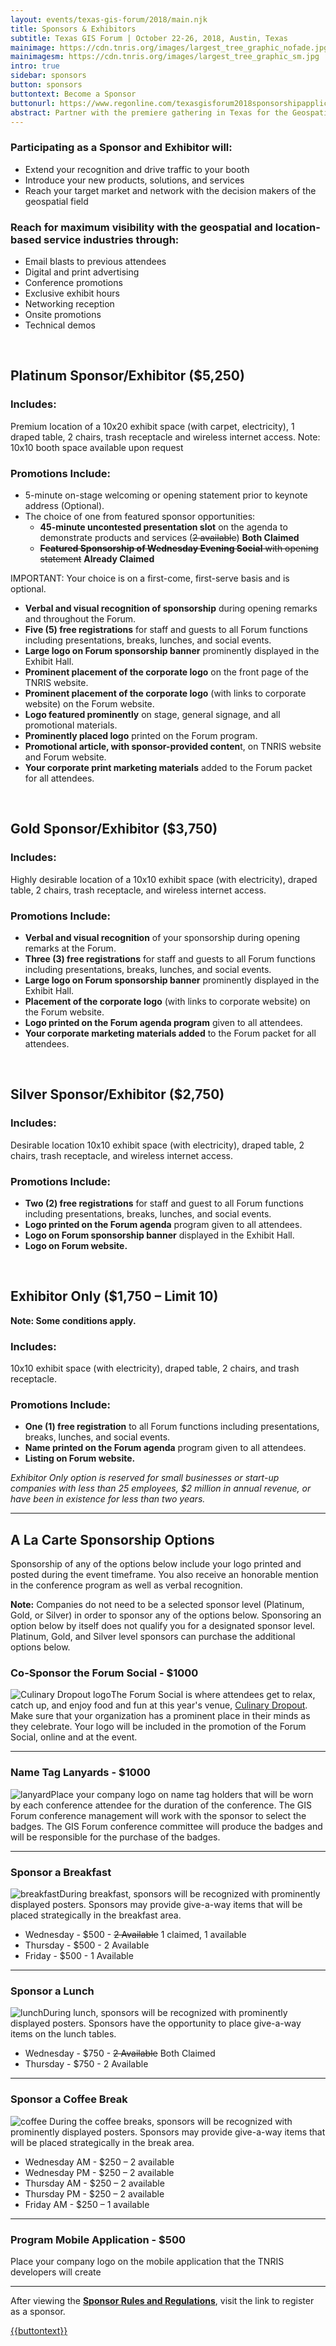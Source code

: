 ```yaml
---
layout: events/texas-gis-forum/2018/main.njk
title: Sponsors & Exhibitors
subtitle: Texas GIS Forum | October 22-26, 2018, Austin, Texas
mainimage: https://cdn.tnris.org/images/largest_tree_graphic_nofade.jpg
mainimagesm: https://cdn.tnris.org/images/largest_tree_graphic_sm.jpg
intro: true
sidebar: sponsors
button: sponsors
buttontext: Become a Sponsor
buttonurl: https://www.regonline.com/texasgisforum2018sponsorshipapplication
abstract: Partner with the premiere gathering in Texas for the Geospatial Professionals to reach your customers and your community.
---
```


### Participating as a Sponsor and Exhibitor will:

- Extend your recognition and drive traffic to your booth
- Introduce your new products, solutions, and services
- Reach your target market and network with the decision makers of the geospatial field

### Reach for maximum visibility with the geospatial and location-based service industries through:

- Email blasts to previous attendees
- Digital and print advertising
- Conference promotions
- Exclusive exhibit hours
- Networking reception
- Onsite promotions
- Technical demos

<br>

## Platinum Sponsor/Exhibitor ($5,250)

### Includes:

Premium location of a 10x20 exhibit space (with carpet, electricity), 1 draped table, 2 chairs, trash receptacle and wireless internet access. Note: 10x10 booth space available upon request

### Promotions Include:

- 5-minute on-stage welcoming or opening statement prior to keynote address (Optional).
- The choice of one from featured sponsor opportunities:
  - **45-minute uncontested presentation slot** on the agenda to demonstrate products and services (~~2 available~~) **Both Claimed**
  - ~~**Featured Sponsorship of Wednesday Evening Social** with opening statement~~ **Already Claimed**

IMPORTANT: Your choice is on a first-come, first-serve basis and is optional.

- **Verbal and visual recognition of sponsorship** during opening remarks and throughout the Forum.
- **Five (5) free registrations** for staff and guests to all Forum functions including presentations, breaks, lunches, and social events.
- **Large logo on Forum sponsorship banner** prominently displayed in the Exhibit Hall.
- **Prominent placement of the corporate logo** on the front page of the TNRIS website.
- **Prominent placement of the corporate logo** (with links to corporate website) on the Forum website.
- **Logo featured prominently** on stage, general signage, and all promotional materials.
- **Prominently placed logo** printed on the Forum program.
- **Promotional article, with sponsor-provided conten**t, on TNRIS website and Forum website.
- **Your corporate print marketing materials** added to the Forum packet for all attendees.

<br>

## Gold Sponsor/Exhibitor ($3,750)

### Includes:

Highly desirable location of a 10x10 exhibit space (with electricity), draped table, 2 chairs, trash receptacle, and wireless internet access.

### Promotions Include:

- **Verbal and visual recognition** of your sponsorship during opening remarks at the Forum.
- **Three (3) free registrations** for staff and guests to all Forum functions including presentations, breaks, lunches, and social events.
- **Large logo on Forum sponsorship banner** prominently displayed in the Exhibit Hall.
- **Placement of the corporate logo** (with links to corporate website) on the Forum website.
- **Logo printed on the Forum agenda program** given to all attendees.
- **Your corporate marketing materials added** to the Forum packet for all attendees.

<br>

## Silver Sponsor/Exhibitor ($2,750)

### Includes:

Desirable location 10x10 exhibit space (with electricity), draped table, 2 chairs, trash receptacle, and wireless internet access.

### Promotions Include:

- **Two (2) free registrations** for staff and guest to all Forum functions including presentations, breaks, lunches, and social events.
- **Logo printed on the Forum agenda** program given to all attendees.
- **Logo on Forum sponsorship banner** displayed in the Exhibit Hall.
- **Logo on Forum website.**

<br>

## Exhibitor Only ($1,750 – Limit 10)

**Note: Some conditions apply.**

### Includes:

10x10 exhibit space (with electricity), draped table, 2 chairs, and trash receptacle.

### Promotions Include:

- **One (1) free registration** to all Forum functions including presentations, breaks, lunches, and social events.
- **Name printed on the Forum agenda** program given to all attendees.
- **Listing on Forum website.**

_Exhibitor Only option is reserved for small businesses or start-up companies with less than 25 employees, $2 million in annual revenue, or have been in existence for less than two years._

---

<h2 id="additional-sponsors">A La Carte Sponsorship Options</h2>

<p class="lead">Sponsorship of any of the options below include your logo printed and posted during the event timeframe. You also receive an honorable mention in the conference program as well as verbal recognition.  </p>

**Note:** Companies do not need to be a selected sponsor level (Platinum, Gold, or Silver) in order to sponsor any of the options below. Sponsoring an option below by itself does not qualify you for a designated sponsor level. Platinum, Gold, and Silver level sponsors can purchase the additional options below.

### Co-Sponsor the Forum Social - $1000

<p><img class="img-fluid float-right alacarte" src="https://cdn.tnris.org/images/culinary_alacarte.jpg" alt="Culinary Dropout logo">The Forum Social is where attendees get to relax, catch up, and enjoy food and fun at this year's venue, <a href="https://www.culinarydropout.com/locations/austin-tx/">Culinary Dropout</a>. Make sure that your organization has a prominent place in their minds as they celebrate. Your logo will be included in the promotion of the Forum Social, online and at the event.</p>

---

### Name Tag Lanyards - $1000

<p><img class="img-fluid float-right alacarte" src="https://cdn.tnris.org/images/lanyard.png" alt="lanyard">Place your company logo on name tag holders that will be worn by each conference attendee for the duration of the conference. The GIS Forum conference management will work with the sponsor to select the badges. The GIS Forum conference committee will produce the badges and will be responsible for the purchase of the badges.</p>

---

### Sponsor a Breakfast

<p><img class="img-fluid float-right" src="https://cdn.tnris.org/images/breakfast.jpg" alt="breakfast">During breakfast, sponsors will be recognized with prominently displayed posters. Sponsors may provide give-a-way items that will be placed strategically in the breakfast area.</p>

- Wednesday - $500 - ~~2 Available~~ 1 claimed, 1 available
- Thursday - $500 - 2 Available
- Friday - $500 - 1 Available

---

### Sponsor a Lunch

<p><img class="img-fluid float-right" src="https://cdn.tnris.org/images/lunch.jpg" alt="lunch">During lunch, sponsors will be recognized with prominently displayed posters. Sponsors have the opportunity to place give-a-way items on the lunch tables.</p>

- Wednesday - $750 - ~~2 Available~~ Both Claimed
- Thursday - $750 - 2 Available

---

### Sponsor a Coffee Break

<p><img class="img-fluid float-right alacarte" src="https://cdn.tnris.org/images/coffee.jpg" alt="coffee"> During the coffee breaks, sponsors will be recognized with prominently displayed posters. Sponsors may provide give-a-way items that will be placed strategically in the break area.</p>

- Wednesday AM - $250 – 2 available
- Wednesday PM - $250 – 2 available
- Thursday AM - $250 – 2 available
- Thursday PM - $250 – 2 available
- Friday AM - $250 – 1 available

---

### Program Mobile Application - $500

Place your company logo on the mobile application that the TNRIS developers will create

---

<p class="lead">
After viewing the <a href="https://cdn.tnris.org/documents/2018-sponsor-rules-and-regulations.pdf"><strong> Sponsor Rules and Regulations</strong></a>, visit the link  to register as a sponsor.</p>
<p><a class="btn btn-lg btn-periwinkle float-leftg" href="{{buttonurl}}" target="_blank">
   <i class="fa fa-pencil"></i> {{buttontext}}
</a></p>
